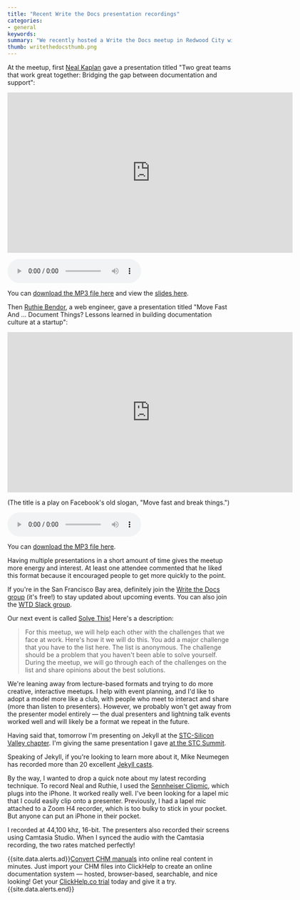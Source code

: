 ```yaml
---
title: "Recent Write the Docs presentation recordings"
categories:
- general
keywords: 
summary: "We recently hosted a Write the Docs meetup in Redwood City with a couple of excellent presenters. Recordings of their presentations are below. I also explain a bit about my new lapel mic and recording process."
thumb: writethedocsthumb.png
---
```


At the meetup, first [Neal Kaplan](https://customersandcontent.com/) gave a presentation titled "Two great teams that work great together: Bridging the gap between documentation and support":

<iframe width="640" height="360" src="https://www.youtube.com/embed/1MtcHfK2M_I" frameborder="0" allowfullscreen></iframe>

<p><audio controls="controls"><source src="http://www.podtrac.com/pts/redirect.mp3/idratherassets.com/podcasts/nealdocssupportwtd.mp3" type="audio/mpeg" /></audio></p>

You can <a href="http://www.podtrac.com/pts/redirect.mp3/idratherassets.com/podcasts/nealdocsupportwtd.mp3" alt="Neal Kaplan">download the MP3 file here</a> and view the [slides here](https://drive.google.com/file/d/0B3xsLrG4uDaJTEluZndtYk5PRU0/view?ts=573df386).

Then [Ruthie Bendor](https://twitter.com/unruthless), a web engineer, gave a presentation titled "Move Fast And ... Document Things? Lessons learned in building documentation culture at a startup":

<iframe width="640" height="360" src="https://www.youtube.com/embed/mMr16fzjY7M" frameborder="0" allowfullscreen></iframe>

(The title is a play on Facebook's old slogan, "Move fast and break things.")

<p><audio controls="controls"><source src="http://www.podtrac.com/pts/redirect.mp3/idratherassets.com/podcasts/ruthiemovefastanddocwtd.mp3" type="audio/mpeg" /></audio></p>

You can <a href="http://www.podtrac.com/pts/redirect.mp3/idratherassets.com/podcasts/ruthiemovefastanddocwtd.mp3" alt="Ruthie BenDor">download the MP3 file here</a>.

Having multiple presentations in a short amount of time gives the meetup more energy and interest. At least one attendee commented that he liked this format because it encouraged people to get more quickly to the point.

If you're in the San Francisco Bay area, definitely join the [Write the Docs group](http://www.meetup.com/Write-the-Docs-SF/) (it's free!) to stay updated about upcoming events. You can also join the [WTD Slack group](http://slack.writethedocs.org/).

Our next event is called [Solve This!](http://www.meetup.com/Write-the-Docs-SF/events/231272920/) Here's a description: 

>For this meetup, we will help each other with the challenges that we face at work. Here's how it we will do this. You add a major challenge that you have to the list here.  The list is anonymous.  The challenge should be a problem that you haven't been able to solve yourself. During the meetup, we will go through each of the challenges on the list and share opinions about the best solutions.

We're leaning away from lecture-based formats and trying to do more creative, interactive meetups. I help with event planning, and I'd like to adopt a model more like a club, with people who meet to interact and share (more than listen to presenters). However, we probably won't get away from the presenter model entirely &mdash; the dual presenters and lightning talk events worked well and will likely be a format we repeat in the future.

Having said that, tomorrow I'm presenting on Jekyll at the [STC-Silicon Valley chapter](http://www.stc-siliconvalley.org/2016/05/02/may-23-2016-writing-tech-docs-like-a-hacker-with-jekyll/). I'm giving the same presentation I gave [at the STC Summit](https://idratherbewriting.com/2016/05/17/slides-for-writing-tech-docs-like-hacker-with-jekyll/).

Speaking of Jekyll, if you're looking to learn more about it, Mike Neumegen has recorded more than 20 excellent [Jekyll casts](http://jekyll.tips/).

By the way, I wanted to drop a quick note about my latest recording technique. To record Neal and Ruthie, I used the [Sennheiser Clipmic](http://en-us.sennheiser.com/clipmic-digital-mobile-recording), which plugs into the iPhone. It worked really well. I've been looking for a lapel mic that I could easily clip onto a presenter. Previously, I had a lapel mic attached to a Zoom H4 recorder, which is too bulky to stick in your pocket. But anyone can put an iPhone in their pocket.

I recorded at 44,100 khz, 16-bit. The presenters also recorded their screens using Camtasia Studio. When I synced the audio with the Camtasia recording, the two rates matched perfectly! 

{{site.data.alerts.ad}}<a href="https://clickhelp.co/online-documentation-tool/">Convert CHM manuals</a> into online real content in minutes. Just import your CHM files into ClickHelp to create an online documentation system &mdash; hosted, browser-based, searchable, and nice looking! Get your <a href="https://clickhelp.co/online-documentation-tool-free-trial/">ClickHelp.co trial</a> today and give it a try.{{site.data.alerts.end}}